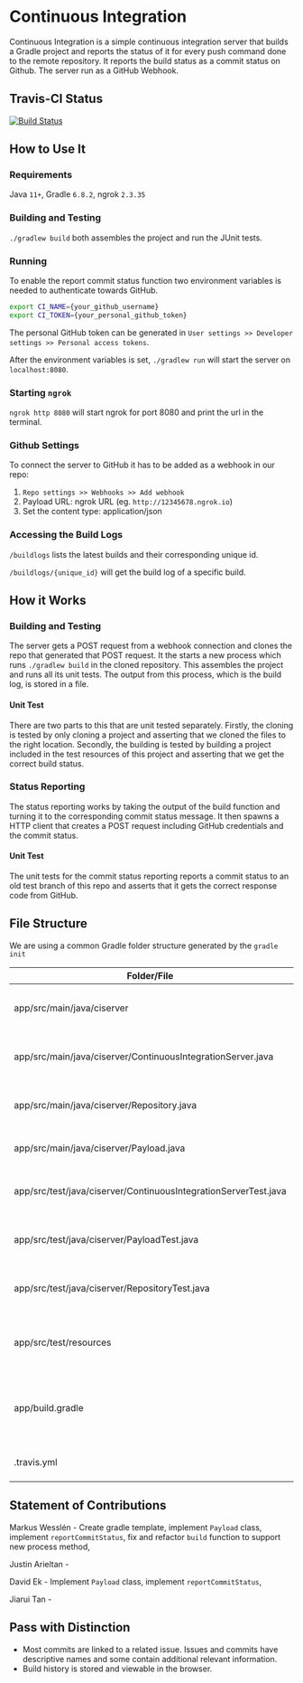 # Continuous Integration #
Continuous Integration is a simple continuous integration server that builds a Gradle project and reports the status of it for every push command done to the remote repository. It reports the build status as a commit status on Github. The server run as a GitHub Webhook.

## Travis-CI Status ##
[![Build Status](https://travis-ci.com/m4reko/soffan-group16-a2.svg?branch=main)](https://travis-ci.com/m4reko/soffan-group16-a2)

## How to Use It ##
### Requirements ###
Java `11+`, Gradle `6.8.2`, ngrok `2.3.35`

### Building and Testing ###
`./gradlew build` both assembles the project and run the JUnit tests.

### Running ###
To enable the report commit status function two environment variables is needed to authenticate towards GitHub.

```bash
export CI_NAME={your_github_username}
export CI_TOKEN={your_personal_github_token}
```

The personal GitHub token can be generated in `User settings >> Developer settings >> Personal access tokens`.

After the environment variables is set, `./gradlew run` will start the server on `localhost:8080`.

### Starting `ngrok` ###
`ngrok http 8080` will start ngrok for port 8080 and print the url in the terminal.

### Github Settings ###
To connect the server to GitHub it has to be added as a webhook in our repo:

1. `Repo settings >> Webhooks >> Add webhook`
2. Payload URL: ngrok URL (eg. `http://12345678.ngrok.io`)
3. Set the content type: application/json

### Accessing the Build Logs ###
`/buildlogs` lists the latest builds and their corresponding unique id.

`/buildlogs/{unique_id}` will get the build log of a specific build.

## How it Works ##
### Building and Testing ###
The server gets a POST request from a webhook connection and clones the repo that generated that POST request. It the starts a new process which runs `./gradlew build` in the cloned repository. This assembles the project and runs all its unit tests. The output from this process, which is the build log, is stored in a file.

#### Unit Test ####
There are two parts to this that are unit tested separately.
Firstly, the cloning is tested by only cloning a project and asserting that we cloned the files to the right location.
Secondly, the building is tested by building a project included in the test resources of this project and asserting that we get the correct build status.

### Status Reporting ###
The status reporting works by taking the output of the build function and turning it to the corresponding commit status message. It then spawns a HTTP client that creates a POST request including GitHub credentials and the commit status.

#### Unit Test ####
The unit tests for the commit status reporting reports a commit status to an old test branch of this repo and asserts that it gets the correct response code from GitHub.

## File Structure ##
We are using a common Gradle folder structure generated by the `gradle init`

|Folder/File|Description|
| --- | --- |
|app/src/main/java/ciserver|Contains the source code of the CI server|
|app/src/main/java/ciserver/ContinuousIntegrationServer.java|CI Server object; main function to run the server|
|app/src/main/java/ciserver/Repository.java|Repository object: clone, build, report commit status|
|app/src/main/java/ciserver/Payload.java|Payload object: JSON parse|
|app/src/test/java/ciserver/ContinuousIntegrationServerTest.java|Contains unit test for the overall program|
|app/src/test/java/ciserver/PayloadTest.java|Contains unit test for the payload object.|
|app/src/test/java/ciserver/RepositoryTest.java|Contains unit test for the repository class.|
|app/src/test/resources|Contains hard coded simple resources for the unit test to use|
|app/build.gradle|Contains the dependencies of the project which is handled by Gradle|
|.travis.yml|Contains Travis CI configurations|

## Statement of Contributions
Markus Wesslén - Create gradle template, implement `Payload` class, implement `reportCommitStatus`, fix and refactor `build` function to support new process method,

Justin Arieltan -

David Ek - Implement `Payload` class, implement `reportCommitStatus`,

Jiarui Tan -

## Pass with Distinction ##
- Most commits are linked to a related issue. Issues and commits have descriptive names and some contain additional relevant information.
- Build history is stored and viewable in the browser.
